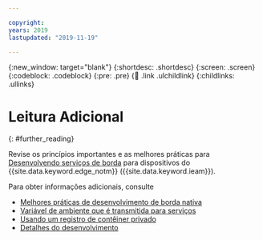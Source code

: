```yaml
---

copyright:
years: 2019
lastupdated: "2019-11-19"

---
```


{:new_window: target="blank"}
{:shortdesc: .shortdesc}
{:screen: .screen}
{:codeblock: .codeblock}
{:pre: .pre}
{:child: .link .ulchildlink}
{:childlinks: .ullinks}

# Leitura Adicional
{: #further_reading}

Revise os princípios importantes e as melhores práticas para [Desenvolvendo serviços de borda](developing_edge_services.md) para dispositivos do {{site.data.keyword.edge_notm}} ({{site.data.keyword.ieam}}).

Para obter informações adicionais, consulte

* [Melhores práticas de desenvolvimento de borda nativa](../OH/docs/developing/best_practices.md)
* [Variável de ambiente que é transmitida para serviços](environment_variables.md)
* [Usando um registro de contêiner privado](container_registry.md)
* [Detalhes do desenvolvimento](developing_details.md)
